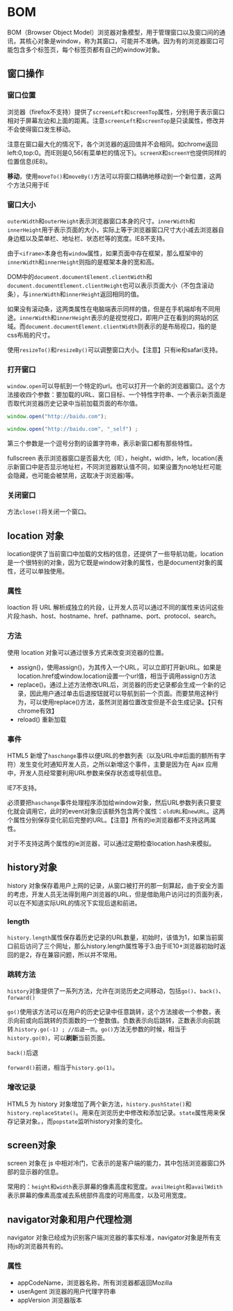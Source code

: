 # BOM

BOM（Browser Object Model）浏览器对象模型，用于管理窗口以及窗口间的通讯，其核心对象是window，称为其窗口，可能并不准确。因为有的浏览器窗口可能包含多个标签页，每个标签页都有自己的window对象。

## 窗口操作

### 窗口位置

浏览器（firefox不支持）提供了`screenLeft`和`screenTop`属性，分别用于表示窗口相对于屏幕左边和上面的距离。注意`screenLeft`和`screenTop`是只读属性，修改并不会使得窗口发生移动。

注意在窗口最大化的情况下，各个浏览器的返回值并不会相同。如chrome返回left:0,top:0。而IE则是0,56(有菜单栏的情况下)。`screenX`和`screenY`也提供同样的位置信息(IE8)。

**移动**，使用`moveTo()`和`moveBy()`方法可以将窗口精确地移动到一个新位置，这两个方法只用于IE

### 窗口大小

`outerWidth`和`outerHeight`表示浏览器窗口本身的尺寸。`innerWidth`和`innerHeight`用于表示页面的大小，实际上等于浏览器窗口尺寸大小减去浏览器自身边框以及菜单栏、地址栏、状态栏等的宽度。IE8不支持。

由于`<iframe>`本身也有`window`属性，如果页面中存在框架，那么框架中的`innerWidth`和`innerHeight`则指的是框架本身的宽和高。

DOM中的`document.documentElement.clientWidth`和`document.documentElement.clientHeight`也可以表示页面大小（不包含滚动条），与`innerWidth`和`innerHeight`返回相同的值。

如果没有滚动条，这两类属性在电脑端表示同样的值，但是在手机端却有不同用途。`innerWidth`和`innerHeight`表示的是视觉视口，即用户正在看到的网站的区域。而`document.documentElement.clientWidth`则表示的是布局视口，指的是css布局的尺寸。

使用`resizeTo()`和`resizeBy()`可以调整窗口大小。【注意】只有ie和safari支持。

### 打开窗口

`window.open`可以导航到一个特定的url。也可以打开一个新的浏览器窗口。这个方法接收四个参数：要加载的URL、窗口目标、一个特性字符串、一个表示新页面是否取代浏览器历史记录中当前加载页面的布尔值。

```js
window.open("http://baidu.com");

window.open("http://baidu.com", "_self") ;
```

第三个参数是一个逗号分割的设置字符串，表示新窗口都有那些特性。

fullscreen 表示浏览器窗口是否最大化（IE），height，width，left，location(表示新窗口中是否显示地址栏，不同浏览器默认值不同，如果设置为no地址栏可能会隐藏，也可能会被禁用，这取决于浏览器)等。

### 关闭窗口

方法`close()`将关闭一个窗口。


## location 对象

location提供了当前窗口中加载的文档的信息，还提供了一些导航功能，location是一个很特别的对象，因为它既是window对象的属性，也是document对象的属性，还可以单独使用。

### 属性

loaction 将 URL 解析成独立的片段，让开发人员可以通过不同的属性来访问这些片段:hash、host、hostname、href、pathname、port、protocol、search。

### 方法

使用 location 对象可以通过很多方式来改变浏览器的位置。

- assign()，使用assign()，为其传入一个URL，可以立即打开新URL。如果是location.href或window.location设置一个url值，相当于调用assign()方法
- replace()。通过上述方法修改URL后，浏览器的历史记录都会生成一个新的记录，因此用户通过单击后退按钮就可以导航到前一个页面。而要禁用这种行为，可以使用replace()方法，虽然浏览器位置改变但是不会生成记录。【只有chrome有效】
- reload() 重新加载

### 事件

HTML5 新增了`haschange`事件以便URL的参数列表（以及URL中#后面的额所有字符）发生变化时通知开发人员，之所以新增这个事件，主要是因为在 Ajax 应用中，开发人员经常要利用URL参数来保存状态或导航信息。

IE7不支持。

必须要把`haschange`事件处理程序添加给window对象，然后URL参数列表只要变化就会调用它，此时的event对象应该额外包含两个属性：`oldURL`和`newURL`。这两个属性分别保存变化前后完整的URL。【注意】所有的ie浏览器都不支持这两属性。

对于不支持这两个属性的ie浏览器，可以通过定期检查location.hash来模拟。

## history对象

history 对象保存着用户上网的记录，从窗口被打开的那一刻算起，由于安全方面的考虑，开发人员无法得到用户浏览器的URL，但是借助用户访问过的页面列表，可以在不知道实际URL的情况下实现后退和前进。

### length 

`history.length`属性保存着历史记录的URL数量，初始时，该值为1，如果当前窗口前后访问了三个网址，那么history.length属性等于3.由于IE10+浏览器初始时返回的是2，存在兼容问题，所以并不常用。

### 跳转方法

`history`对象提供了一系列方法，允许在浏览历史之间移动，包括`go()`、`back()`、`forward()`

`go()`使用该方法可以在用户的历史记录中任意跳转，这个方法接收一个参数，表示向前或向后跳转的页面数的一个整数值。负数表示向后跳转，正数表示向前跳转.`history.go(-1) ; //后退一页`。`go()`方法无参数的时候，相当于`history.go(0)`，可以**刷新**当前页面。

`back()`后退

`forward()`前进，相当于`history.go(1)`。

### 增改记录

HTML5 为 history 对象增加了两个新方法，`history.pushState()`和`history.replaceState()`。用来在浏览历史中修改和添加记录。`state`属性用来保存记录对象。，而`popstate`监听history对象的变化。

## screen对象

screen 对象在 js 中相对冷门，它表示的是客户端的能力，其中包括浏览器窗口外部的显示器的信息。

常用的：`height`和`width`表示屏幕的像素高度和宽度。`availHeight`和`availWdith`表示屏幕的像素高度减去系统部件高度的可用高度，以及可用宽度。

## navigator对象和用户代理检测

navigator 对象已经成为识别客户端浏览器的事实标准，navigator对象是所有支持js的浏览器共有的。

### 属性

- appCodeName，浏览器名称，所有浏览器都返回Mozilla
- userAgent 浏览器的用户代理字符串
- appVersion 浏览器版本